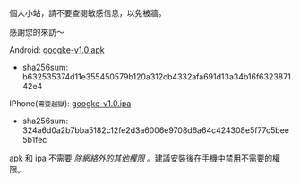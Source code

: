 
個人小站，請不要查閱敏感信息，以免被牆。

感謝您的來訪～

Android: [googke-v1.0.apk](https://github.com/codenong/googke/raw/master/googke-v1.0.apk)
- sha256sum: b632535374d11e355450579b120a312cb4332afa691d13a34b16f632387142e4

IPhone(`需要越獄`): [googke-v1.0.ipa](https://github.com/codenong/googke/raw/master/googke-v1.0.ipa)
- sha256sum: 324a6d0a2b7bba5182c12fe2d3a6006e9708d6a64c424308e5f77c5bee5b1fec

apk 和 ipa 不需要 *除網絡外的其他權限* 。建議安裝後在手機中禁用不需要的權限。
